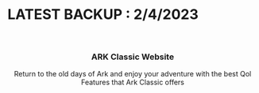 # LATEST BACKUP : 2/4/2023

<br />
<p align="center">
  <h3 align="center">ARK Classic Website</h3>

  <p align="center">
    Return to the old days of Ark and enjoy your adventure with the best Qol Features that Ark Classic offers
  </p>
</p>

